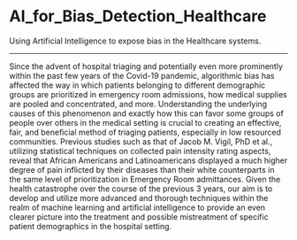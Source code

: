 # AI_for_Bias_Detection_Healthcare
Using Artificial Intelligence to expose bias in the Healthcare systems. 
___________________________________________________________________________________________________________________________
Since the advent of hospital triaging and potentially even more prominently within the past few years of the Covid-19 pandemic, algorithmic bias has affected the way in which patients belonging to different demographic groups are prioritized in emergency room admissions, how medical supplies are pooled and concentrated, and more. Understanding the underlying causes of this phenomenon and exactly how this can favor some groups of people over others in the medical setting is crucial to creating an effective, fair, and beneficial method of triaging patients, especially in low resourced communities.
Previous studies such as that of Jacob M. Vigil, PhD et al., utilizing statistical techniques on collected pain intensity rating aspects, reveal that African Americans and Latinoamericans displayed a much higher degree of pain inflicted by their diseases than their white counterparts in the same level of prioritization in Emergency Room admittances. Given the health catastrophe over the course of the previous 3 years, our aim is to develop and utilize more advanced and thorough techniques within the realm of machine learning and artificial intelligence to provide an even clearer picture into the treatment and possible mistreatment of specific patient demographics in the hospital setting.
